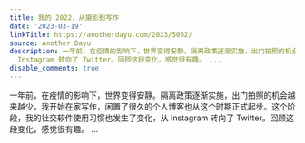 ```yaml
---
title: 我的 2022，从摄影到写作
date: '2023-03-19'
linkTitle: https://anotherdayu.com/2023/5052/
source: Another Dayu
description: 一年前，在疫情的影响下，世界变得安静。隔离政策逐渐实施，出门拍照的机会越来越少，我开始在家写作，闲置了很久的个人博客也从这个时期正式起步。这个阶段，我的社交软件使用习惯也发生了变化，从
  Instagram 转向了 Twitter。回顾这段变化，感觉很有趣。 ...
disable_comments: true
---
```

一年前，在疫情的影响下，世界变得安静。隔离政策逐渐实施，出门拍照的机会越来越少，我开始在家写作，闲置了很久的个人博客也从这个时期正式起步。这个阶段，我的社交软件使用习惯也发生了变化，从 Instagram 转向了 Twitter。回顾这段变化，感觉很有趣。 ...